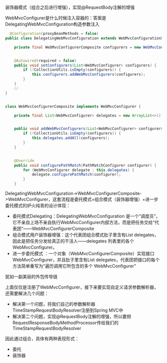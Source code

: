 装饰器模式（组合之后进行增强），实现@RequestBody注解的增强

WebMvcConfigurer是什么时候注入容器的：答案是DelegatingWebMvcConfiguration构造参数注入
```java
  @Configuration(proxyBeanMethods = false)
public class DelegatingWebMvcConfiguration extends WebMvcConfigurationSupport {

    private final WebMvcConfigurerComposite configurers = new WebMvcConfigurerComposite();


    @Autowired(required = false)
    public void setConfigurers(List<WebMvcConfigurer> configurers) {
        if (!CollectionUtils.isEmpty(configurers)) {
            this.configurers.addWebMvcConfigurers(configurers);
        }
    }
    //
}


class WebMvcConfigurerComposite implements WebMvcConfigurer {

    private final List<WebMvcConfigurer> delegates = new ArrayList<>();


    public void addWebMvcConfigurers(List<WebMvcConfigurer> configurers) {
        if (!CollectionUtils.isEmpty(configurers)) {
            this.delegates.addAll(configurers);
        }
    }


    @Override
    public void configurePathMatch(PathMatchConfigurer configurer) {
        for (WebMvcConfigurer delegate : this.delegates) {
            delegate.configurePathMatch(configurer);
        }
    }
```
DelegatingWebMvcConfiguration->WebMvcConfigurerComposite->WebMvcConfigurer，这套流程是委托模式+组合模式（装饰器增强）+进一步委托模式的炉火纯青的设计体现：

- 委托模式Delegating：DelegatingWebMvcConfiguration 是一个“调度员”，它不亲自上场不亲自执行WebMvcConfigurer内部方法，而是把任务交给“代表团”——WebMvcConfigurerComposite
- 组合模式用户装饰器增强：这个代表团组合模式肚子里含有List<WebMvcConfigurer> delegates，因此是把任务分发给真正的干活人——delegates 列表里的各个 WebMvcConfigurer。
- 进一步委托模式 ：一个对象（WebMvcConfigurerComposite）实现接口 WebMvcConfigurer，并且肚子里含有List<WebMvcConfigurer> delegates，代表团把接口的每个方法简单重写为“遍历调用它所包含的多个 WebMvcConfigurer”

犹如一副美丽的外包传导链

上面仅仅是注册了WebMvcConfigurer，接下来要实现自定义请求参数解析器，还需要解决几个问题：

- 解决第一个问题，将我们自己的参数解析器TimeStampRequestBodyResolver注册到Spring MVC中
- 解决第二个问题，实现@RequestBody注解的增强，所以要把RequestResponseBodyMethodProcessor传给我们的TimeStampRequestBodyResolver

因此通过组合，具体有两种表现形式：
- 委托
- 装饰器